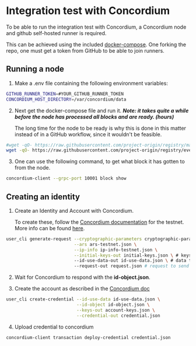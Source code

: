 # Integration test with Concordium

To be able to run the integration test with Concordium,
a Concordium node and github self-hosted runner is required.

This can be achieved using the included [docker-compose](../EnergyOrigin.VerifiableEventStore.Tests/docker-compose.yaml).
One forking the repo, one must get a token from GitHub to be able to join runners.

## Running a node
1. Make a .env file containing the following environment variables:

```sh
GITHUB_RUNNER_TOKEN=#YOUR_GITHUB_RUNNER_TOKEN
CONCORDIUM_HOST_DIRECTORY=/var/concordium/data
```

2. Next get the docker-compose file and run it. ***Note: it takes quite a while before the node has processed all blocks and are ready. (hours)***

    The long time for the node to be ready is why this is done in this matter instead of in a GitHub workflow, since it wouldn't be feasible.

```sh
#wget -qO- https://raw.githubusercontent.com/project-origin/registry/main/src/EnergyOrigin.VerifiableEventStore.Tests/docker-compose.yaml | docker-compose -f - up -d
wget -qO- https://raw.githubusercontent.com/project-origin/registry/eventstore/integration-tests/src/EnergyOrigin.VerifiableEventStore.Tests/docker-compose.yaml | docker-compose -f - up -d --build
```

3. One can use the following command, to get what block it has gotten to from the node.

```sh
concordium-client --grpc-port 10001 block show
```

## Creating an identity

1. Create an Identity and Account with Concordium.

    To create these, follow the [Concordium documentation](https://developer.concordium.software/en/mainnet/net/guides/company-identities.html)
for the testnet. More info can be found [here](https://github.com/Concordium/concordium-base/blob/main/rust-bins/docs/user-cli.md#generate-a-version-0-request-for-the-version-0-identity-object
).

```sh
user_cli generate-request --cryptographic-parameters cryptographic-parameters-testnet.json \
                          --ars ars-testnet.json \
                          --ip-info ip-info-testnet.json \
                          --initial-keys-out initial-keys.json \ # keys of the initial account together with its address.
                          --id-use-data-out id-use-data.json \ # data that enables use of the identity object
                          --request-out request.json # request to send to the identity provider
```

2. Wait for Concordium to respond with the **id-object.json**.

3. Create the account as described in the [Concordium doc](https://github.com/Concordium/concordium-base/blob/main/rust-bins/docs/user-cli.md#create-accounts-from-a-version-0-identity-object)

```sh
user_cli create-credential --id-use-data id-use-data.json \
                           --id-object id-object.json \
                           --keys-out account-keys.json \
                           --credential-out credential.json
```

4. Upload credential to concordium

```sh
concordium-client transaction deploy-credential credential.json
```

##
